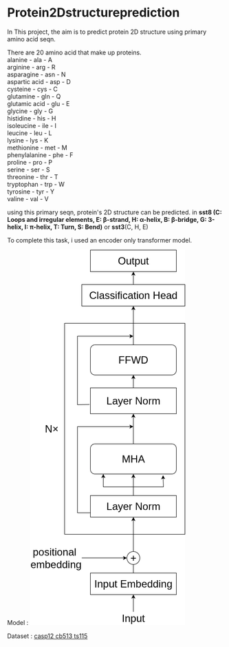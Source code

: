 # Protein2Dstructureprediction

In This project, the aim is to predict protein 2D structure using primary amino acid seqn.<br>

There are 20 amino acid that make up proteins.<br>
alanine - ala - A <br>
arginine - arg - R <br>
asparagine - asn - N <br>
aspartic acid - asp - D <br>
cysteine - cys - C <br>
glutamine - gln - Q <br>
glutamic acid - glu - E <br>
glycine - gly - G <br>
histidine - his - H <br>
isoleucine - ile - I <br>
leucine - leu - L <br>
lysine - lys - K <br>
methionine - met - M <br>
phenylalanine - phe - F <br>
proline - pro - P <br>
serine - ser - S <br>
threonine - thr - T <br>
tryptophan - trp - W <br>
tyrosine - tyr - Y <br>
valine - val - V <br>

using this primary seqn, protein's 2D structure can be predicted.
in __sst8 (C: Loops and irregular elements, E: β-strand, H: α-helix, B: β-bridge, G: 3-helix, I: π-helix, T: Turn, S: Bend)__ or __sst3__(C, H, E) <br>

To complete this task, i used an encoder only transformer model.

Model : 
![](https://github.com/shovonSharma/Protein2Dstructureprediction/blob/main/protein2Dprediction.png)

Dataset : [casp12 cb513 ts115](https://www.kaggle.com/datasets/tamzidhasan/protein-secondary-structure-casp12-cb513-ts115)
